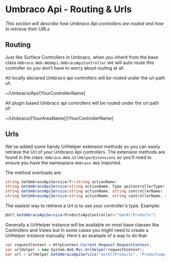 # Umbraco Api - Routing & Urls

_This section will describe how Umbraco Api controllers are routed and how to retrieve their URLs_ 

## Routing

Just like Surface Controllers in Umbraco, when you inherit from the base class `Umbraco.Web.WebApi.UmbracoApiController` we will auto-route this controller so you don't have to worry about routing at all. 

All locally declared Umbraco api controllers will be routed under the url path of:

~/Umbraco/Api/[YourControllerName]

All plugin based Umbraco api controllers will be routed under the url path of:

~/Umbraco/[YourAreaName]/[YourControllerName]

## Urls

We've added some handy UrlHelper extension methods so you can easily retrieve the Url of your Umbraco Api controllers. The extension methods are found in the class: `Umbraco.Web.UrlHelperExtensions` so you'll need to ensure you have the namespace `Umbraco.Web` imported. 

The method overloads are:

```csharp
string GetUmbracoApiService<T>(string actionName)
string GetUmbracoApiService(string actionName, Type apiControllerType)
string GetUmbracoApiService(string actionName, string controllerName)
string GetUmbracoApiService(string actionName, string controllerName, string area)
```

The easiest way to retrieve a Url is to use your controller's type. Example:

```csharp
@Url.GetUmbracoApiService<ProductsApiController>("GetAllProducts")
```

Generally a UrlHelper instance will be available on most base classes like Controllers and Views but In some cases you might need to create a UrlHelper instance manually. Here's an example of a way to do that:

```csharp
var requestContext = HttpContext.Current.Request.RequestContext;
var urlHelper = new System.Web.Mvc.UrlHelper(requestContext);
var url = urlHelper.GetUmbracoApiService("GetAllProducts", "ProductsApiController");
```
